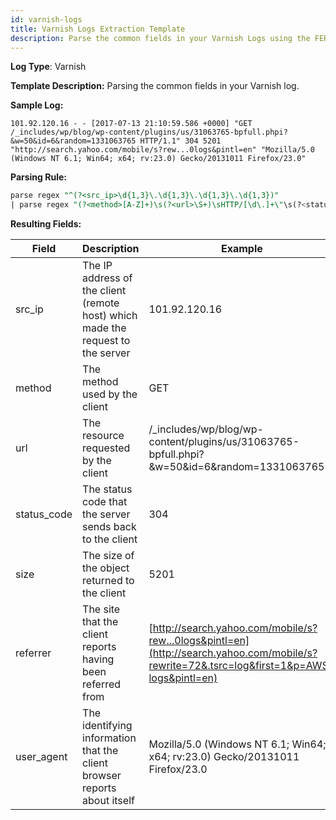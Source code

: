 ```yaml
---
id: varnish-logs
title: Varnish Logs Extraction Template
description: Parse the common fields in your Varnish Logs using the FER template.
---
```



**Log Type**: Varnish

**Template Description:** Parsing the common fields in your Varnish log.

**Sample Log:**

```
101.92.120.16 - - [2017-07-13 21:10:59.586 +0000] "GET /_includes/wp/blog/wp-content/plugins/us/31063765-bpfull.phpi?&w=50&id=6&random=1331063765 HTTP/1.1" 304 5201 "http://search.yahoo.com/mobile/s?rew...0logs&pintl=en" "Mozilla/5.0 (Windows NT 6.1; Win64; x64; rv:23.0) Gecko/20131011 Firefox/23.0"
```

**Parsing Rule:**

```sql
parse regex "^(?<src_ip>\d{1,3}\.\d{1,3}\.\d{1,3}\.\d{1,3})"
| parse regex "(?<method>[A-Z]+)\s(?<url>\S+)\sHTTP/[\d\.]+\"\s(?<status_code>\d+)\s(?<size>[\d-]+)\s\"(?<referrer>.*?)\"\s\"(?<user_agent>.+?)\".*"
```

**Resulting Fields:**

| Field | Description | Example |
|--|--|--|
| src_ip | The IP address of the client (remote host) which made the request to the server | 101.92.120.16 |
| method | The method used by the client | GET |
| url | The resource requested by the client | /_includes/wp/blog/wp-content/plugins/us/31063765-bpfull.phpi?&w=50&id=6&random=1331063765 |
| status_code | The status code that the server sends back to the client | 304 |
| size | The size of the object returned to the client | 5201 |
| referrer | The site that the client reports having been referred from | [http://search.yahoo.com/mobile/s?rew...0logs&pintl=en](http://search.yahoo.com/mobile/s?rewrite=72&.tsrc=log&first=1&p=AWS-logs&pintl=en) |
| user_agent  | The identifying information that the client browser reports about itself | Mozilla/5.0 (Windows NT 6.1; Win64; x64; rv:23.0) Gecko/20131011 Firefox/23.0 |
